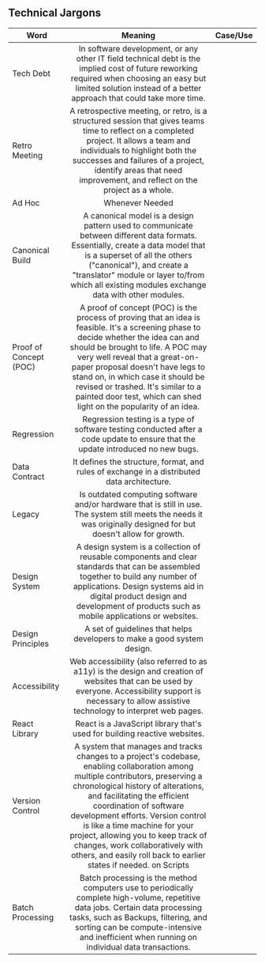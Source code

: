 ## Technical Jargons

| Word                   |                                                                                                                                                                                                                       Meaning                                                                                                                                                                                                                        | Case/Use |
| ---------------------- | :--------------------------------------------------------------------------------------------------------------------------------------------------------------------------------------------------------------------------------------------------------------------------------------------------------------------------------------------------------------------------------------------------------------------------------------------------: | -------: |
| Tech Debt              |                                                                                                                  In software development, or any other IT field technical debt is the implied cost of future reworking required when choosing an easy but limited solution instead of a better approach that could take more time.                                                                                                                   |          |
| Retro Meeting          |                                                                             A retrospective meeting, or retro, is a structured session that gives teams time to reflect on a completed project. It allows a team and individuals to highlight both the successes and failures of a project, identify areas that need improvement, and reflect on the project as a whole.                                                                             |          |
| Ad Hoc                 |                                                                                                                                                                                                                   Whenever Needed                                                                                                                                                                                                                    |          |
| Canonical Build        |                                                                            A canonical model is a design pattern used to communicate between different data formats. Essentially, create a data model that is a superset of all the others ("canonical"), and create a "translator" module or layer to/from which all existing modules exchange data with other modules.                                                                             |          |
| Proof of Concept (POC) |                          A proof of concept (POC) is the process of proving that an idea is feasible. It's a screening phase to decide whether the idea can and should be brought to life. A POC may very well reveal that a great-on-paper proposal doesn't have legs to stand on, in which case it should be revised or trashed. It's similar to a painted door test, which can shed light on the popularity of an idea.                           |          |
| Regression             |                                                                                                                                                           Regression testing is a type of software testing conducted after a code update to ensure that the update introduced no new bugs.                                                                                                                                                           |          |
| Data Contract          |                                                                                                                                                                             It defines the structure, format, and rules of exchange in a distributed data architecture.                                                                                                                                                                              |          |
| Legacy                 |                                                                                                                                          Is outdated computing software and/or hardware that is still in use. The system still meets the needs it was originally designed for but doesn't allow for growth.                                                                                                                                          |
| Design System          |                                                                                           A design system is a collection of reusable components and clear standards that can be assembled together to build any number of applications. Design systems aid in digital product design and development of products such as mobile applications or websites.                                                                                           |          |
| Design Principles      |                                                                                                                                                                                       A set of guidelines that helps developers to make a good system design.                                                                                                                                                                                        |
| Accessibility          |                                                                                                                      Web accessibility (also referred to as a11y) is the design and creation of websites that can be used by everyone. Accessibility support is necessary to allow assistive technology to interpret web pages.                                                                                                                      |
| React Library          |                                                                                                                                                                                      React is a JavaScript library that's used for building reactive websites.                                                                                                                                                                                       |
| Version Control        | A system that manages and tracks changes to a project's codebase, enabling collaboration among multiple contributors, preserving a chronological history of alterations, and facilitating the efficient coordination of software development efforts. Version control is like a time machine for your project, allowing you to keep track of changes, work collaboratively with others, and easily roll back to earlier states if needed. on Scripts |
| Batch Processing       |                                                                                        Batch processing is the method computers use to periodically complete high-volume, repetitive data jobs. Certain data processing tasks, such as Backups, filtering, and sorting can be compute-intensive and inefficient when running on individual data transactions.                                                                                        |
